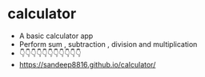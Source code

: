 # calculator
- A basic calculator app
- Perform sum , subtraction , division and multiplication
- 👇👇👇👇👇👇👇👇👇👇👇
- https://sandeep8816.github.io/calculator/
